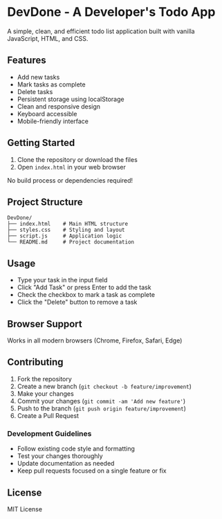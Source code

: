 # DevDone - A Developer's Todo App

A simple, clean, and efficient todo list application built with vanilla JavaScript, HTML, and CSS.

## Features

- Add new tasks
- Mark tasks as complete
- Delete tasks
- Persistent storage using localStorage
- Clean and responsive design
- Keyboard accessible
- Mobile-friendly interface

## Getting Started

1. Clone the repository or download the files
2. Open `index.html` in your web browser

No build process or dependencies required!

## Project Structure

```
DevDone/
├── index.html    # Main HTML structure
├── styles.css    # Styling and layout
├── script.js     # Application logic
└── README.md     # Project documentation
```

## Usage

- Type your task in the input field
- Click "Add Task" or press Enter to add the task
- Check the checkbox to mark a task as complete
- Click the "Delete" button to remove a task

## Browser Support

Works in all modern browsers (Chrome, Firefox, Safari, Edge)

## Contributing

1. Fork the repository
2. Create a new branch (`git checkout -b feature/improvement`)
3. Make your changes
4. Commit your changes (`git commit -am 'Add new feature'`)
5. Push to the branch (`git push origin feature/improvement`)
6. Create a Pull Request

### Development Guidelines
- Follow existing code style and formatting
- Test your changes thoroughly
- Update documentation as needed
- Keep pull requests focused on a single feature or fix

## License

MIT License
